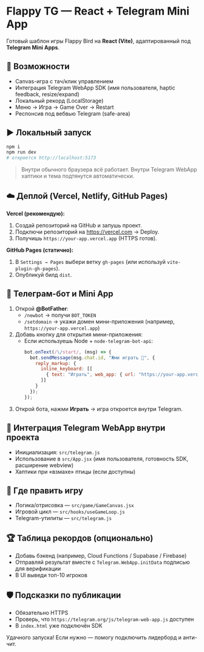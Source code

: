 # Flappy TG — React + Telegram Mini App

Готовый шаблон игры Flappy Bird на **React (Vite)**, адаптированный под **Telegram Mini Apps**.

## 🚀 Возможности
- Canvas-игра с тач/клик управлением
- Интеграция Telegram WebApp SDK (имя пользователя, haptic feedback, resize/expand)
- Локальный рекорд (LocalStorage)
- Меню → Игра → Game Over → Restart
- Респонсив под вебвью Telegram (safe-area)

## ▶️ Локальный запуск
```bash
npm i
npm run dev
# откроется http://localhost:5173
```

> Внутри обычного браузера всё работает. Внутри Telegram WebApp хаптики и тема подтянутся автоматически.

## ☁️ Деплой (Vercel, Netlify, GitHub Pages)
**Vercel (рекомендую):**
1. Создай репозиторий на GitHub и запушь проект.
2. Подключи репозиторий на https://vercel.com → Deploy.
3. Получишь `https://your-app.vercel.app` (HTTPS готов).

**GitHub Pages (статично):**
1. В `Settings → Pages` выбери ветку `gh-pages` (или используй `vite-plugin-gh-pages`).
2. Опубликуй билд `dist`.

## 🤖 Телеграм-бот и Mini App
1. Открой **@BotFather**:
   - `/newbot` → получи `BOT_TOKEN`
   - `/setdomain` → укажи домен мини-приложения (например, `https://your-app.vercel.app`)
2. Добавь кнопку для открытия мини-приложения:
   - Если используешь Node + `node-telegram-bot-api`:
     ```js
     bot.onText(/\/start/, (msg) => {
       bot.sendMessage(msg.chat.id, "Жми играть 🚀", {
         reply_markup: {
           inline_keyboard: [[
             { text: "Играть", web_app: { url: "https://your-app.vercel.app" } }
           ]]
         }
       });
     });
     ```
3. Открой бота, нажми **Играть** → игра откроется внутри Telegram.

## 🔌 Интеграция Telegram WebApp внутри проекта
- Инициализация: `src/telegram.js`
- Использование в `src/App.jsx` (имя пользователя, готовность SDK, расширение webview)
- Хаптики при «взмахе» птицы (если доступны)

## 🧩 Где править игру
- Логика/отрисовка — `src/game/GameCanvas.jsx`
- Игровой цикл — `src/hooks/useGameLoop.js`
- Telegram-утилиты — `src/telegram.js`

## 🏆 Таблица рекордов (опционально)
- Добавь бэкенд (например, Cloud Functions / Supabase / Firebase)
- Отправляй результат вместе с `Telegram.WebApp.initData` подписью для верификации
- В UI выведи топ-10 игроков

## 🛡️ Подсказки по публикации
- Обязательно HTTPS
- Проверь, что `https://telegram.org/js/telegram-web-app.js` доступен
- В `index.html` уже подключён SDK

Удачного запуска! Если нужно — помогу подключить лидерборд и анти-чит.
